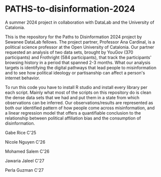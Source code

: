 # PATHS-to-disinformation-2024
A summer 2024 project in collaboration with DataLab and the University of Catalonia.

This is the repository for the Paths to Disinformation 2024 project by Sewanee DataLab fellows. The project partner, Professor Ana Cardinal, is a political science professor at the Open University of Catalonia. Our partner requested an analysis of two data sets, brought by YouGov (370 participants) and Frothright (584 participants), that track the participants' browsing history in a period that spanned 2-3 months. What our analysis targets is identifying the digital pathways that lead people to misinformation and to see how political ideology or partisanship can affect a person's internet behavior.   

To run this code you have to install R studio and install every library per each script. Mainly what most of the scripts on this repository do is clean the dense data sets that we had and put them in a state from which observations can be inferred. Our observations/results are represented as both our identified pattern of how people come across misinformation, and a linear regression model that offers a quantifiable conclusion to the relationship between political affiliation bias and the consumption of disinformation. 

Gabe Rice C'25

Nicole Nguyen C'26

Mohamed Salem C'26

Jawaria Jaleel C'27

Perla Guzman C'27